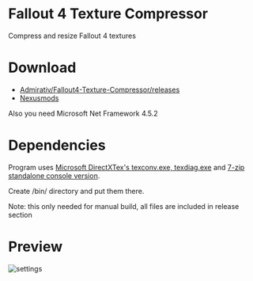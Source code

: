 # Fallout 4 Texture Compressor
Compress and resize Fallout 4 textures

# Download
- [Admirativ/Fallout4-Texture-Compressor/releases](https://github.com/Admirativ/Fallout4-Texture-Compressor/releases)
- [Nexusmods](https://www.nexusmods.com/fallout4/mods/25691/)

Also you need Microsoft Net Framework 4.5.2

# Dependencies
Program uses [Microsoft DirectXTex's texconv.exe, texdiag.exe](https://github.com/Microsoft/DirectXTex/releases) 
and [7-zip standalone console version](http://www.7-zip.org/download.html).

Create /bin/ directory and put them there.

Note: this only needed for manual build, all files are included in release section

# Preview
![settings](https://i.imgur.com/yiw9twe.png)
